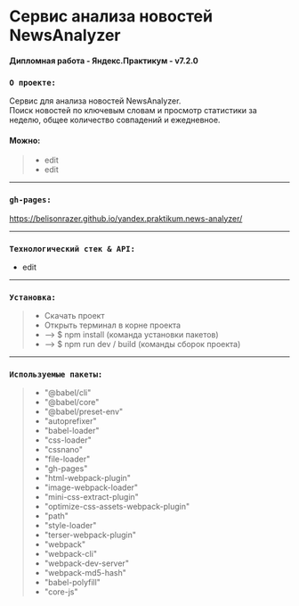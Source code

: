 # Сервис анализа новостей NewsAnalyzer
#### Дипломная работа - Яндекс.Практикум - v7.2.0
### `О проекте:`
Сервис для анализа новостей NewsAnalyzer.\
Поиск новостей по ключевым словам и просмотр статистики за неделю, общее количество совпадений и ежедневное.

#### Можно:
> * edit
> * edit

---
### `gh-pages:` 
https://belisonrazer.github.io/yandex.praktikum.news-analyzer/

---
### `Технологический стек & API:`
* edit

---
### `Установка:`
> * Скачать проект
> * Открыть терминал в корне проекта
> * --> $ npm install (команда установки пакетов)
> * --> $ npm run dev / build (команды сборок проекта)

---
### `Используемые пакеты:`
> * "@babel/cli"
> * "@babel/core"
> * "@babel/preset-env"
> * "autoprefixer"
> * "babel-loader"
> * "css-loader"
> * "cssnano"
> * "file-loader"
> * "gh-pages"
> * "html-webpack-plugin"
> * "image-webpack-loader"
> * "mini-css-extract-plugin"
> * "optimize-css-assets-webpack-plugin"
> * "path"
> * "style-loader"
> * "terser-webpack-plugin"
> * "webpack"
> * "webpack-cli"
> * "webpack-dev-server"
> * "webpack-md5-hash"
> * "babel-polyfill"
> * "core-js"